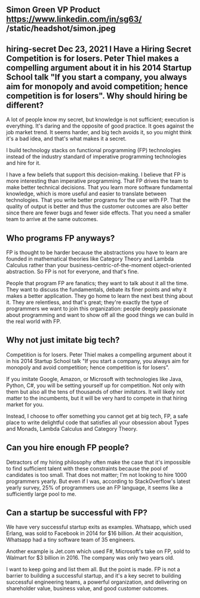 Simon Green
VP Product
https://www.linkedin.com/in/sg63/
/static/headshot/simon.jpeg
---
hiring-secret
Dec 23, 2021
I Have a Hiring Secret
Competition is for losers. Peter Thiel makes a compelling argument about it in his 2014 Startup School talk "If you start a company, you always aim for monopoly and avoid competition; hence competition is for losers". Why should hiring be different?
---
A lot of people know my secret, but knowledge is not sufficient; execution is everything. It's daring and the opposite of good practice. It goes against the job market trend. It seems harder, and big tech avoids it, so you might think it's a bad idea, and that's what makes it a secret.

I build technology stacks on functional programming (FP) technologies instead of the industry standard of imperative programming technologies and hire for it.

I have a few beliefs that support this decision-making. I believe that FP is more interesting than imperative programming. That FP drives the team to make better technical decisions. That you learn more software fundamental knowledge, which is more useful and easier to translate between technologies. That you write better programs for the user with FP. That the quality of output is better and thus the customer outcomes are also better since there are fewer bugs and fewer side effects. That you need a smaller team to arrive at the same outcomes.

## Who programs FP anyways?
FP is thought to be harder because the abstractions you have to learn are founded in mathematical theories like Category Theory and Lambda Calculus rather than your business-centric-of-the-moment object-oriented abstraction. So FP is not for everyone, and that's fine.

People that program FP are fanatics; they want to talk about it all the time. They want to discuss the fundamentals, debate its finer points and why it makes a better application. They go home to learn the next best thing about it. They are relentless, and that's great; they're exactly the type of programmers we want to join this organization: people deeply passionate about programming and want to show off all the good things we can build in the real world with FP.

## Why not just imitate big tech?
Competition is for losers. Peter Thiel makes a compelling argument about it in his 2014 Startup School talk "If you start a company, you always aim for monopoly and avoid competition; hence competition is for losers".

If you imitate Google, Amazon, or Microsoft with technologies like Java, Python, C#, you will be setting yourself up for competition. Not only with them but also all the tens of thousands of other imitators. It will likely not matter to the incumbents, but it will be very hard to compete in that hiring market for you.

Instead, I choose to offer something you cannot get at big tech, FP, a safe place to write delightful code that satisfies all your obsession about Types and Monads, Lambda Calculus and Category Theory.

## Can you hire enough FP people?
Detractors of my hiring philosophy often make the case that it's impossible to find sufficient talent with these constraints because the pool of candidates is too small. That does not matter; I'm not looking to hire 1000 programmers yearly. But even if I was, according to StackOverflow's latest yearly survey, 25% of programmers use an FP language, it seems like a sufficiently large pool to me.

## Can a startup be successful with FP?
We have very successful startup exits as examples. Whatsapp, which used Erlang, was sold to Facebook in 2014 for $16 billion. At their acquisition, Whatsapp had a tiny software team of 35 engineers.

Another example is Jet.com which used F#, Microsoft's take on FP, sold to Walmart for $3 billion in 2016. The company was only two years old.

I want to keep going and list them all. But the point is made. FP is not a barrier to building a successful startup, and it's a key secret to building successful engineering teams, a powerful organization, and delivering on shareholder value, business value, and good customer outcomes.
